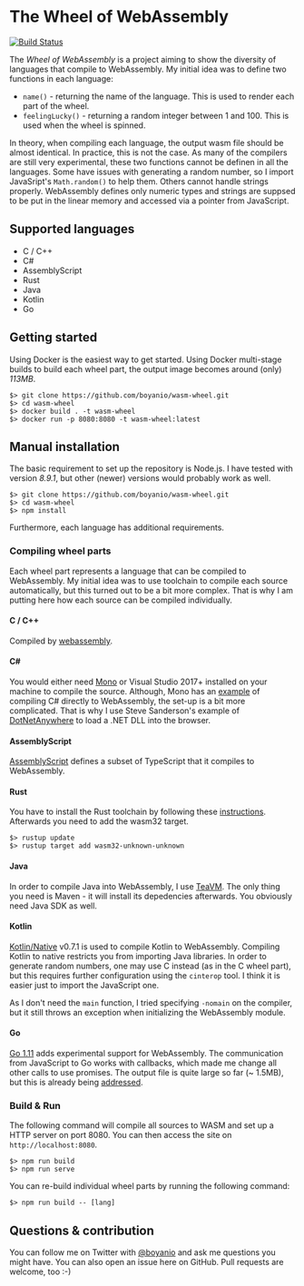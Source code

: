 # The Wheel of WebAssembly

[![Build Status](https://travis-ci.org/boyanio/wasm-wheel.svg?branch=master)](https://travis-ci.org/boyanio/wasm-wheel)

The _Wheel of WebAssembly_ is a project aiming to show the diversity of languages that compile to WebAssembly. My initial idea was to define two functions in each language:

- `name()` - returning the name of the language. This is used to render each part of the wheel.
- `feelingLucky()` - returning a random integer between 1 and 100. This is used when the wheel is spinned.

In theory, when compiling each language, the output wasm file should be almost identical. In practice, this is not the case. As many of the compilers are still very experimental, these two functions cannot be definen in all the languages. Some have issues with generating a random number, so I import JavaSript's `Math.random()` to help them. Others cannot handle strings properly. WebAssembly defines only numeric types and strings are suppsed to be put in the linear memory and accessed via a pointer from JavaScript.

## Supported languages

- C / C++
- C#
- AssemblyScript
- Rust
- Java
- Kotlin
- Go

## Getting started

Using Docker is the easiest way to get started. Using Docker multi-stage builds to build each wheel part, the output image becomes around (only) _113MB_.

```
$> git clone https://github.com/boyanio/wasm-wheel.git
$> cd wasm-wheel
$> docker build . -t wasm-wheel
$> docker run -p 8080:8080 -t wasm-wheel:latest
```

## Manual installation

The basic requirement to set up the repository is Node.js. I have tested with version _8.9.1_, but other (newer) versions would probably work as well.

```
$> git clone https://github.com/boyanio/wasm-wheel.git
$> cd wasm-wheel
$> npm install
```

Furthermore, each language has additional requirements.

### Compiling wheel parts

Each wheel part represents a language that can be compiled to WebAssembly. My initial idea was to use toolchain to compile each source automatically, but this turned out to be a bit more complex. That is why I am putting here how each source can be compiled individually.

#### C / C++

Compiled by [webassembly](https://www.npmjs.com/package/webassembly).

#### C#

You would either need [Mono](http://www.mono-project.com/docs/) or Visual Studio 2017+ installed on your machine to compile the source. Although, Mono has an [example](http://www.mono-project.com/news/2017/08/09/hello-webassembly/) of compiling C# directly to WebAssembly, the set-up is a bit more complicated. That is why I use Steve Sanderson's example of [DotNetAnywhere](https://github.com/SteveSanderson/Blazor/tree/150aeeb0965bd4b7a24412d239d836016c6b4238) to load a .NET DLL into the browser.

#### AssemblyScript

[AssemblyScript](https://www.npmjs.com/package/assemblyscript) defines a subset of TypeScript that it compiles to WebAssembly.

#### Rust

You have to install the Rust toolchain by following these [instructions](https://www.rust-lang.org/en-US/install.html). Afterwards you need to add the wasm32 target.

```
$> rustup update
$> rustup target add wasm32-unknown-unknown
```

#### Java

In order to compile Java into WebAssembly, I use [TeaVM](http://teavm.org/). The only thing you need is Maven - it will install its depedencies afterwards. You obviously need Java SDK as well.

#### Kotlin

[Kotlin/Native](https://github.com/JetBrains/kotlin-native/) v0.7.1 is used to compile Kotlin to WebAssembly. Compiling Kotlin to native restricts you from importing Java libraries. In order to generate random numbers, one may use C instead (as in the C wheel part), but this requires further configuration using the `cinterop` tool. I think it is easier just to import the JavaScript one.

As I don't need the `main` function, I tried specifying `-nomain` on the compiler, but it still throws an exception when initializing the WebAssembly module.

#### Go

[Go 1.11](https://tip.golang.org/doc/go1.11) adds experimental support for WebAssembly. The communication from JavaScript to Go works with callbacks, which made me change all other calls to use promises. The output file is quite large so far (~ 1.5MB), but this is already being [addressed](https://github.com/golang/go/issues/6853).

### Build & Run

The following command will compile all sources to WASM and set up a HTTP server on port 8080. You can then access the site on `http://localhost:8080`.

```
$> npm run build
$> npm run serve
```

You can re-build individual wheel parts by running the following command:

```
$> npm run build -- [lang]
```

## Questions & contribution

You can follow me on Twitter with [@boyanio](https://twitter.com/boyanio) and ask me questions you might have. You can also open an issue here on GitHub. Pull requests are welcome, too :-)

